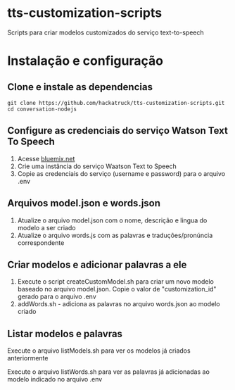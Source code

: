 # tts-customization-scripts
Scripts para criar modelos customizados do serviço text-to-speech

# Instalação e configuração

## Clone e instale as dependencias
```
git clone https://github.com/hackatruck/tts-customization-scripts.git
cd conversation-nodejs
```
## Configure as credenciais do serviço Watson Text To Speech

1. Acesse [bluemix.net](bluemix.net)
2. Crie uma instância do serviço Waatson Text to Speech
3. Copie as credenciais do serviço (username e password) para o arquivo .env

## Arquivos model.json e words.json

1. Atualize o arquivo model.json com o nome, descrição e lingua do modelo a ser criado
2. Atualize o arquivo words.js com as palavras e traduções/pronúncia correspondente

## Criar modelos e adicionar palavras a ele

1. Execute o script createCustomModel.sh para criar um novo modelo baseado no arquivo model.json. Copie o valor de "customization_id" gerado para o arquivo .env
2. addWords.sh - adiciona as palavras no arquivo words.json ao modelo criado

## Listar modelos e palavras

Execute o arquivo listModels.sh para ver os modelos já criados anteriormente

Execute o arquivo listWords.sh para ver as palavras já adicionadas ao modelo indicado no arquivo .env
